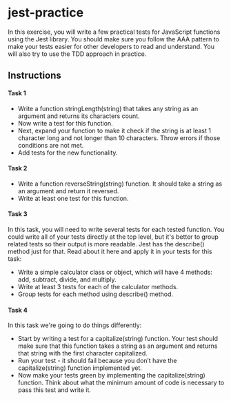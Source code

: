 # jest-practice

In this exercise, you will write a few practical tests for JavaScript functions using the Jest library. You should make sure you follow the AAA pattern to make your tests easier for other developers to read and understand. You will also try to use the TDD approach in practice.

## Instructions

#### Task 1

- Write a function stringLength(string) that takes any string as an argument and returns its characters count.
- Now write a test for this function.
- Next, expand your function to make it check if the string is at least 1 character long and not longer than 10 characters. Throw errors if those conditions are not met.
- Add tests for the new functionality.

#### Task 2

- Write a function reverseString(string) function. It should take a string as an argument and return it reversed.
- Write at least one test for this function.

#### Task 3

In this task, you will need to write several tests for each tested function. You could write all of your tests directly at the top level, but it's better to group related tests so their output is more readable. Jest has the describe() method just for that. Read about it here and apply it in your tests for this task:

- Write a simple calculator class or object, which will have 4 methods: add, subtract, divide, and multiply.
- Write at least 3 tests for each of the calculator methods.
- Group tests for each method using describe() method.

#### Task 4

In this task we're going to do things differently:

- Start by writing a test for a capitalize(string) function. Your test should make sure that this function takes a string as an argument and returns that string with the first character capitalized.
- Run your test - it should fail because you don’t have the capitalize(string) function implemented yet.
- Now make your tests green by implementing the capitalize(string) function. Think about what the minimum amount of code is necessary to pass this test and write it.